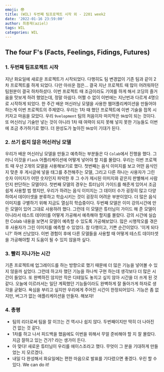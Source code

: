 ```yaml
---
emoji: 😎
title: (WIL) 두번째 팀프로젝트 시작 외 - 2201 week2
date: '2022-01-16 23:59:00'
author: 최중재(aziel)
tags: WIL
categories: WIL
---
```


## The four F's (Facts, Feelings, Fidings, Futures)

### 1. 두번째 팀프로젝트 시작

지난 화요일에 새로운 프로젝트가 시작되었다. 다행히도 팀 변경없이 기존 팀과 같이 2차 프로젝트를 하게 되었다. 다만 아쉬운 점은... 결국 지난 프로젝트 때 많이 어려워하던 팀원분이 결국 하차하셨다. 이번 프로젝트 때 조금이라도 기여를 하게 해서 코딩의 즐거움을 맛보게 하려 했었는데, 정말 아쉽다. 어쩔 수 없이 이번에는 지난번과 다르게 4명으로 시작하게 되었다. 한 주간 배운 머신러닝 모델을 사용한 웹어플리케이션을 만들어야 하는게 이번 프로젝트의 주제였다. 우리는 1차 때 했던 프로젝트에 이번 기술을 접목 시키자고 마음을 모았다. 우리 `9velopment` 팀의 처음이자 마지막은 `9k밥`이 되는 것이다. 또 머신러닝 기술만 넣는 것이 아니라 1차 때 여력이 되지 못해 넣지 못한 기능들도 이번에 조금 추가하기로 했다. 더 완성도가 높아진 `9k밥`이 기대가 된다.

### 2. 쓰기 쉽지 않은 머신러닝 모델

우리가 배운 머신러닝 모델을 만들고 예측하는 부분들은 다 `Colab`에서 진행을 했다. 그러니 이것을 `Flask` 어플리케이션에 어떻게 넣어야 할 지를 몰랐다. 우리는 이번 프로젝트 때 우선 2개의 모델을 사용해보기로 했다. 첫번째는 음식 이미지를 보고 어떤 음식인지 맞춘 후 게시글에 넣을 태그를 추천해주는 모델, 그리고 다른 하나는 사용자가 그린 숫자 이미지가 어떤 숫자인지 파악한 후 그 수가 제시된 이미지와 같은지 판별해서 사람인지 판단하는 모델이다. 첫번째 모델의 경우는 튜터님이 가이드를 해준게 있어서 조금 쉽게 사용할 법 했지만, 우리가 하려는 음식 이미지는 그 데이터 수가 굉장히 많고 다양하여서 데이터셋을 분류하고 학습시키는 것이 굉장히 어려운 부분이었다. 더 많은 음식 이미지를 구별하기 위해 지금도 열심히 학습중이다. 두번째 모델은 이미 강의시간에 만든 모델이 있어 그대로 사용하려 했다. 그런데 이 모델은 튜터님이 가이드 해 준 모델이 아니라서 테스트 데이터를 어떻게 가공해서 예측해야 할지를 몰랐다. 강의 시간에 실습한 Colab 내용을 보면서 모델이 예측할 수 있도록 가공해보았다. 많은 시행착오를 겪은 후 사용자가 그린 이미지를 예측할 수 있었다. 참 다행이고, 기쁜 순간이었다. '이게 되다니?' 하며 신났었다. 이번 경험이 후에 다른 모델들을 사용할 때 어떻게 테스트 데이터셋을 가공해야할 지 도움이 될 수 있지 않을까 싶다.

### 3. 빨리 지나가는 시간

기존 프로젝트에 업그레이드를 하는 방향으로 했기 때문에 더 많은 기능을 넣어볼 수 있지 않을까 싶었다. 그런데 하고자 했던 기능을 하나씩 구현 하는데 생각보다 더 많은 시간이 들었다. 또 완벽하진 않지만 작은 디테일도 놓지고 싶지 않아 시간을 더 쓰게 된 것 같다. 오늘에 이르러서는 일단 계획했던 기능들이라도 완벽하게 잘 돌아가게 하자로 생각을 굳혔다. 욕심을 부리고 싶지만 우리에게 주어진 시간이 한정되어있다. 기능은 좀 없지만, 버그가 없는 애플리케이션을 만들자. 해보자!

### 4. 총평

- 팀의 리더로써 팀을 잘 이끄는 건 역시나 쉽지 않다. 두번째이지만 딱히 더 나아진 건 없는 것 같다.
- 1차를 하고 나서 피드백을 했음에도 이번을 위해서 무얼 준비해야 할 지 잘 몰랐다. 지금 잘하고 있는 건가? 라는 생가이 든다.
- 아 맞다! 새로운 튜터님이 우리를 에이스조라고 했다. 무엇이 그 분을 기대하게 만들었는 지 모르겠다.
- 내일 다 완성해서 화요일에는 편한 마음으로 발표를 기다렸으면 좋겠다. 우린 할 수 있다. We can do it!

```toc

```

